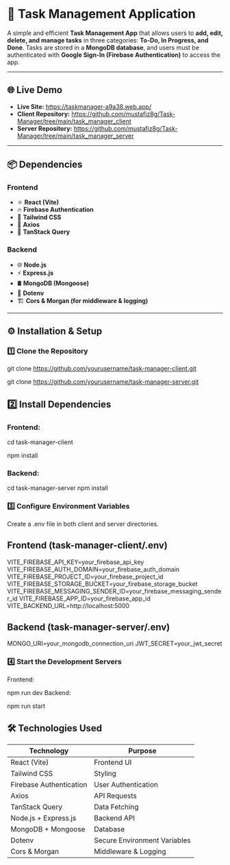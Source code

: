 # 📝 Task Management Application

A simple and efficient **Task Management App** that allows users to **add, edit, delete, and manage tasks** in three categories: **To-Do, In Progress, and Done**. Tasks are stored in a **MongoDB database**, and users must be authenticated with **Google Sign-In (Firebase Authentication)** to access the app. 

---

## 🌐 Live Demo

- **Live Site:** https://taskmanager-a9a38.web.app/
- **Client Repository:** https://github.com/mustafiz8g/Task-Manager/tree/main/task_manager_client
- **Server Repository:** https://github.com/mustafiz8g/Task-Manager/tree/main/task_manager_server

---

## 📦 Dependencies

### **Frontend**
- ⚛ **React (Vite)**
- 🔥 **Firebase Authentication**
- 💅 **Tailwind CSS**
- 🔗 **Axios**
- 🔄 **TanStack Query**

### **Backend**
- 🌐 **Node.js**
- ⚡ **Express.js**
- 🛢 **MongoDB (Mongoose)**
- 🔐 **Dotenv**
- 🏗 **Cors & Morgan (for middleware & logging)**

---

## ⚙️ Installation & Setup

### 1️⃣ Clone the Repository

git clone https://github.com/yourusername/task-manager-client.git

git clone https://github.com/yourusername/task-manager-server.git

## 2️⃣ Install Dependencies
### Frontend:
cd task-manager-client

 npm install
### Backend:
cd task-manager-server
npm install
### 3️⃣ Configure Environment Variables
Create a .env file in both client and server directories.

## Frontend (task-manager-client/.env)
VITE_FIREBASE_API_KEY=your_firebase_api_key
VITE_FIREBASE_AUTH_DOMAIN=your_firebase_auth_domain
VITE_FIREBASE_PROJECT_ID=your_firebase_project_id
VITE_FIREBASE_STORAGE_BUCKET=your_firebase_storage_bucket
VITE_FIREBASE_MESSAGING_SENDER_ID=your_firebase_messaging_sender_id
VITE_FIREBASE_APP_ID=your_firebase_app_id
VITE_BACKEND_URL=http://localhost:5000

## Backend (task-manager-server/.env)

MONGO_URI=your_mongodb_connection_uri
 JWT_SECRET=your_jwt_secret
### 4️⃣ Start the Development Servers
Frontend:

npm run dev
Backend:

npm run start

## 🛠️ Technologies Used

| **Technology**           | **Purpose**                     |
|-------------------------|--------------------------------|
| React (Vite)            | Frontend UI                    |
| Tailwind CSS            | Styling                         |
| Firebase Authentication | User Authentication            |
| Axios                   | API Requests                   |
| TanStack Query          | Data Fetching                  |
| Node.js + Express.js    | Backend API                    |
| MongoDB + Mongoose      | Database                        |
| Dotenv                  | Secure Environment Variables    |
| Cors & Morgan           | Middleware & Logging           |
